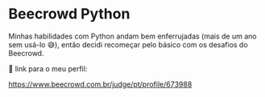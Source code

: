 # Beecrowd Python

Minhas habilidades com Python andam bem enferrujadas (mais de um ano sem usá-lo 😅), então decidi recomeçar pelo básico com os desafios do Beecrowd.

🔗 link para o meu perfil:

https://www.beecrowd.com.br/judge/pt/profile/673988
